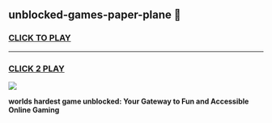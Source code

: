 
## unblocked-games-paper-plane 👋
<h3>
<a href="https://premium.freeplayer.one?title=unblocked-games-paper-plane&ref=14F">CLICK TO PLAY</a></h3>
<hr>

<h3>
<a href="https://premium.freeplayer.one?title=unblocked-games-paper-plane&ref=14F">CLICK 2 PLAY</a>
  
</h3>

<a href="https://premium.freeplayer.one?title=unblocked-games-paper-plane&ref=12F/"><img src="https://clearcache.store/games.png"></a>


**worlds hardest game unblocked: Your Gateway to Fun and Accessible Online Gaming**
